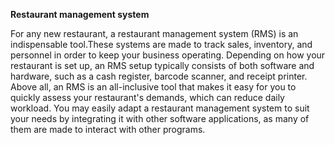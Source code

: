 **Restaurant management system**

For any new restaurant, a restaurant management system (RMS) is an indispensable tool.These systems are made to track sales, inventory, and personnel in order to keep your business operating. Depending on how your restaurant is set up, an RMS setup typically consists of both software and hardware, such as a cash register, barcode scanner, and receipt printer. Above all, an RMS is an all-inclusive tool that makes it easy for you to quickly assess your restaurant's demands, which can reduce daily workload. 
You may easily adapt a restaurant management system to suit your needs by integrating it with other software applications, as many of them are made to interact with other programs.


